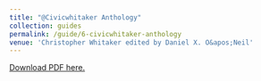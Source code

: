 ```yaml
---
title: "@Civicwhitaker Anthology"
collection: guides
permalink: /guide/6-civicwhitaker-anthology
venue: 'Christopher Whitaker edited by Daniel X. O&apos;Neil'
---
```

[Download PDF here.](http://eipapa.github.io/hackathon-planning-kit/files/civicwhitaker-anthology.pdf)
